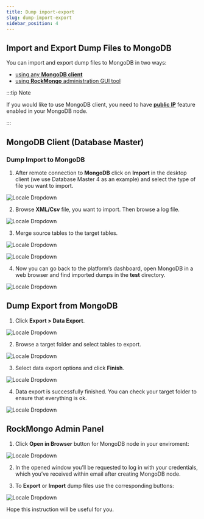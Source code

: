 ```yaml
---
title: Dump import-export
slug: dump-import-export
sidebar_position: 4
---
```


## Import and Export Dump Files to MongoDB

You can import and export dump files to MongoDB in two ways:

- [using any **MongoDB client**](/docs/database/mongodb/dump-import-export#mongodb-client-database-master)
- [using **RockMongo** administration GUI tool](/docs/database/mongodb/dump-import-export#rockmongo-admin-panel)

:::tip Note

If you would like to use MongoDB client, you need to have **[public IP](https://cloudmydc.com/)** feature enabled in your MongoDB node.

:::

## MongoDB Client (Database Master)

### Dump Import to MongoDB

1. After remote connection to **MongoDB** click on **Import** in the desktop client (we use Database Master 4 as an example) and select the type of file you want to import.

<div style={{
    display:'flex',
    justifyContent: 'center',
    margin: '0 0 1rem 0'
}}>

![Locale Dropdown](./img/DumpImport-Export/01-database-master-file-import.jpg)

</div>

2. Browse **XML/Csv** file, you want to import. Then browse a log file.

<div style={{
    display:'flex',
    justifyContent: 'center',
    margin: '0 0 1rem 0'
}}>

![Locale Dropdown](./img/DumpImport-Export/02-browse-xml-and-log-file.jpg)

</div>

3. Merge source tables to the target tables.

<div style={{
    display:'flex',
    justifyContent: 'center',
    margin: '0 0 1rem 0'
}}>

![Locale Dropdown](./img/DumpImport-Export/03-merge-source-target-tables.jpg)

</div>
<div style={{
    display:'flex',
    justifyContent: 'center',
    margin: '0 0 1rem 0'
}}>

![Locale Dropdown](./img/DumpImport-Export/04-xml-import-success.png)

</div>

4. Now you can go back to the platform’s dashboard, open MongoDB in a web browser and find imported dumps in the **test** directory.

<div style={{
    display:'flex',
    justifyContent: 'center',
    margin: '0 0 1rem 0'
}}>

![Locale Dropdown](./img/DumpImport-Export/05-check-imported-dump.jpg)

</div>

## Dump Export from MongoDB

1. Click **Export > Data Export**.

<div style={{
    display:'flex',
    justifyContent: 'center',
    margin: '0 0 1rem 0'
}}>

![Locale Dropdown](./img/DumpImport-Export/06-database-master-data-export.jpg)

</div>

2. Browse a target folder and select tables to export.

<div style={{
    display:'flex',
    justifyContent: 'center',
    margin: '0 0 1rem 0'
}}>

![Locale Dropdown](./img/DumpImport-Export/07-select-tables-for-export.jpg)

</div>

3. Select data export options and click **Finish**.

<div style={{
    display:'flex',
    justifyContent: 'center',
    margin: '0 0 1rem 0'
}}>

![Locale Dropdown](./img/DumpImport-Export/08-data-export-options.png)

</div>

4. Data export is successfully finished. You can check your target folder to ensure that everything is ok.

<div style={{
    display:'flex',
    justifyContent: 'center',
    margin: '0 0 1rem 0'
}}>

![Locale Dropdown](./img/DumpImport-Export/09-data-export-success.png)

</div>

## RockMongo Admin Panel

1. Click **Open in Browser** button for MongoDB node in your enviroment:

<div style={{
    display:'flex',
    justifyContent: 'center',
    margin: '0 0 1rem 0'
}}>

![Locale Dropdown](./img/DumpImport-Export/10-open-mongodb-in-browser.png)

</div>

2. In the opened window you’ll be requested to log in with your credentials, which you’ve received within email after creating MongoDB node.

3. To **Export** or **Import** dump files use the corresponding buttons:

<div style={{
    display:'flex',
    justifyContent: 'center',
    margin: '0 0 1rem 0'
}}>

![Locale Dropdown](./img/DumpImport-Export/11-rockmongo-import-export.png)

</div>

Hope this instruction will be useful for you.
